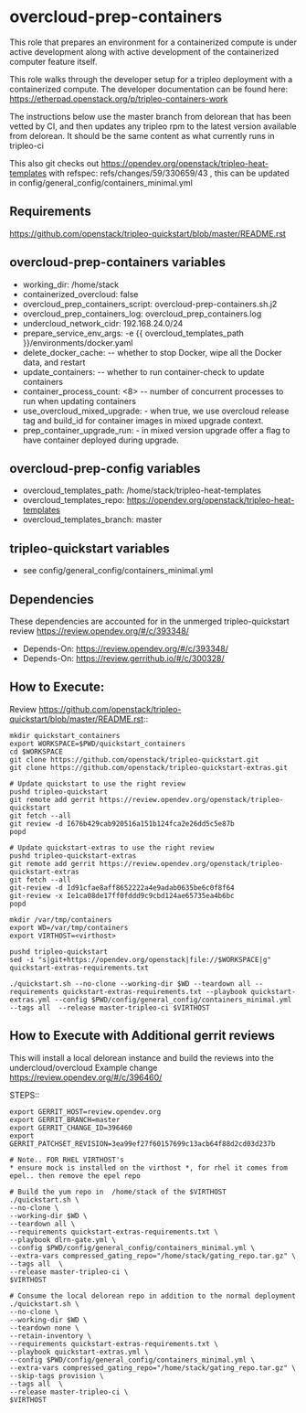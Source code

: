 overcloud-prep-containers
=========

This role that prepares an environment for a containerized compute is under active development along
with active development of the containerized computer feature itself.

This role walks through the developer setup for a tripleo deployment with a containerized compute.
The developer documentation can be found here: https://etherpad.openstack.org/p/tripleo-containers-work

The instructions below use the master branch from delorean that has been vetted by CI, and then updates
any tripleo rpm to the latest version available from delorean.  It should be the same content as what
currently runs in tripleo-ci

This also git checks out https://opendev.org/openstack/tripleo-heat-templates
with refspec: refs/changes/59/330659/43 , this can be updated in config/general_config/containers_minimal.yml


Requirements
------------

https://github.com/openstack/tripleo-quickstart/blob/master/README.rst


overcloud-prep-containers variables
--------------

* working_dir: /home/stack
* containerized_overcloud: false
* overcloud_prep_containers_script: overcloud-prep-containers.sh.j2
* overcloud_prep_containers_log: overcloud_prep_containers.log
* undercloud_network_cidr: 192.168.24.0/24
* prepare_service_env_args: -e {{ overcloud_templates_path }}/environments/docker.yaml
* delete_docker_cache: <false> -- whether to stop Docker, wipe all the Docker data, and restart
* update_containers: <false> -- whether to run container-check to update containers
* container_process_count: <8> -- number of concurrent processes to run when updating containers
* use_overcloud_mixed_upgrade: <false> - when true, we use overcloud release tag and build_id for
                                         container images in mixed upgrade context.
* prep_container_upgrade_run: <false> - in mixed version upgrade offer a flag to have container
                                        deployed during upgrade.

overcloud-prep-config variables
-------------------------------

* overcloud_templates_path: /home/stack/tripleo-heat-templates
* overcloud_templates_repo: https://opendev.org/openstack/tripleo-heat-templates
* overcloud_templates_branch: master


tripleo-quickstart variables
----------------------------

* see config/general_config/containers_minimal.yml



Dependencies
------------

These dependencies are accounted for in the unmerged tripleo-quickstart review https://review.opendev.org/#/c/393348/

* Depends-On: https://review.opendev.org/#/c/393348/
* Depends-On: https://review.gerrithub.io/#/c/300328/

How to Execute:
---------------
Review https://github.com/openstack/tripleo-quickstart/blob/master/README.rst::

    mkdir quickstart_containers
    export WORKSPACE=$PWD/quickstart_containers
    cd $WORKSPACE
    git clone https://github.com/openstack/tripleo-quickstart.git
    git clone https://github.com/openstack/tripleo-quickstart-extras.git

    # Update quickstart to use the right review
    pushd tripleo-quickstart
    git remote add gerrit https://review.opendev.org/openstack/tripleo-quickstart
    git fetch --all
    git review -d I676b429cab920516a151b124fca2e26dd5c5e87b
    popd

    # Update quickstart-extras to use the right review
    pushd tripleo-quickstart-extras
    git remote add gerrit https://review.opendev.org/openstack/tripleo-quickstart-extras
    git fetch --all
    git-review -d Id91cfae8aff8652222a4e9adab0635be6c0f8f64
    git-review -x Ie1ca08de17ff0fddd9c9cbd124ae65735ea4b6bc
    popd

    mkdir /var/tmp/containers
    export WD=/var/tmp/containers
    export VIRTHOST=<virthost>

    pushd tripleo-quickstart
    sed -i "s|git+https://opendev.org/openstack|file://$WORKSPACE|g" quickstart-extras-requirements.txt

    ./quickstart.sh --no-clone --working-dir $WD --teardown all --requirements quickstart-extras-requirements.txt --playbook quickstart-extras.yml --config $PWD/config/general_config/containers_minimal.yml --tags all  --release master-tripleo-ci $VIRTHOST

How to Execute with Additional gerrit reviews
---------------------------------------------

This will install a local delorean instance and build the reviews into the undercloud/overcloud
Example change https://review.opendev.org/#/c/396460/

STEPS::

    export GERRIT_HOST=review.opendev.org
    export GERRIT_BRANCH=master
    export GERRIT_CHANGE_ID=396460
    export GERRIT_PATCHSET_REVISION=3ea99ef27f60157699c13acb64f88d2cd03d237b

    # Note.. FOR RHEL VIRTHOST's
    * ensure mock is installed on the virthost *, for rhel it comes from epel.. then remove the epel repo

    # Build the yum repo in  /home/stack of the $VIRTHOST
    ./quickstart.sh \
    --no-clone \
    --working-dir $WD \
    --teardown all \
    --requirements quickstart-extras-requirements.txt \
    --playbook dlrn-gate.yml \
    --config $PWD/config/general_config/containers_minimal.yml \
    --extra-vars compressed_gating_repo="/home/stack/gating_repo.tar.gz" \
    --tags all  \
    --release master-tripleo-ci \
    $VIRTHOST

    # Consume the local delorean repo in addition to the normal deployment
    ./quickstart.sh \
    --no-clone \
    --working-dir $WD \
    --teardown none \
    --retain-inventory \
    --requirements quickstart-extras-requirements.txt \
    --playbook quickstart-extras.yml \
    --config $PWD/config/general_config/containers_minimal.yml \
    --extra-vars compressed_gating_repo="/home/stack/gating_repo.tar.gz" \
    --skip-tags provision \
    --tags all  \
    --release master-tripleo-ci \
    $VIRTHOST
